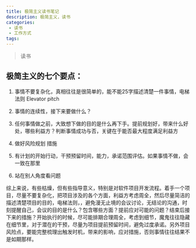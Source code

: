 ```yaml
---
title: 极简主义读书笔记
description: 极简主义，读书
categories:
 - 读书
 - 工作方式
tags:
---
```


> 读书



## 极简主义的七个要点：

1. 事情不要复杂化，真相往往是很简单的，能不能25字描述清楚一件事情，电梯法则  Elevator pitch

2. 事情的连续性，接下来要做什么？

3. 任何事情做之前，大致想下做的目的是什么再下手。提前规划好，带来什么好处，哪些利益方？判断事情成功与否，关键在于能否最大程度满足利益方

4. 做好风险规划 措施

5. 有计划的开始行动，干预预留时间，能力，承诺范围评估。如果事情不做，会一致在那里

6. 站在别人角度看问题

综上来说，有些枯燥，但有些指导意义，特别是对软件项目开发流程。着手一个项目，尽量不要复杂化，把项目涉及的各个方面，利益方考虑周全，然后尽量简洁的描述清楚项目的目的，电梯法则，，避免漫无止境的会议讨论，无结论的沟通，时刻提醒自己，会议的目的是什么？包含哪些方面？提前应对可能的问题？结束后接下来的措施？开始执行的时候，尽可能排期合理周全，考虑到细节，魔鬼往往隐藏在细节里，对于潜在的干预，尽量为项目提前预留时间，避免过度承诺。另外项目风险点，要能完整梳理出触发时机，带来的影响，应对措施，否则事情往往结果不是如期那样。



